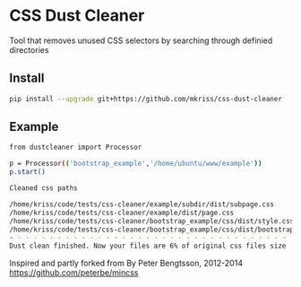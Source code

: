 CSS Dust Cleaner
================

Tool that removes unused CSS selectors by searching through definied directories


Install 
--------------
```sh
pip install --upgrade git+https://github.com/mkriss/css-dust-cleaner

```




Example
--------------
```sh
from dustcleaner import Processor

p = Processor(('bootstrap_example','/home/ubuntu/www/example'))
p.start()

Cleaned css paths

/home/kriss/code/tests/css-cleaner/example/subdir/dist/subpage.css
/home/kriss/code/tests/css-cleaner/example/dist/page.css
/home/kriss/code/tests/css-cleaner/bootstrap_example/css/dist/style.css
/home/kriss/code/tests/css-cleaner/bootstrap_example/css/dist/bootstrap.css
- - - - - - - - - - - - - - - - - - - - - - - - - - - - - - - - - - - - - - - - 
Dust clean finished. Now your files are 6% of original css files size 


```





Inspired and partly forked from By Peter Bengtsson, 2012-2014 
https://github.com/peterbe/mincss